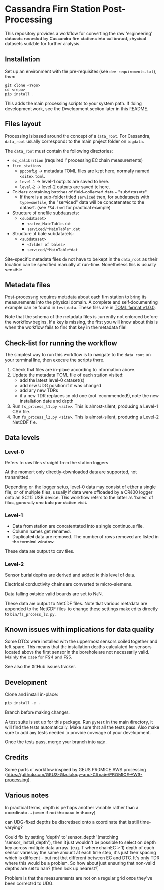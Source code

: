 # Cassandra Firn Station Post-Processing

This repository provides a workflow for converting the raw 'engineering' datasets
recorded by Cassandra firn stations into calibrated, physical datasets suitable
for further analysis.

## Installation

Set up an environment with the pre-requisites (see `dev-requirements.txt`), then:

    git clone <repo>
    cd <repo>
    pip install .

This adds the main processing scripts to your system path. If doing development work,
see the Development section later in this README.


## Files layout

Processing is based around the concept of a `data_root`. For Cassandra, `data_root` usually corresponds to the main project folder on `bigdata`.

The `data_root` must contain the following directories:

- `ec_calibration` (required if processing EC chain measurements)
- `firn_stations`
    + `ppconfig` -> metadata TOML files are kept here, normally named `<site>.toml`.
    + `level-1` -> level-1 outputs are saved to here.
    + `level-2` -> level-2 outputs are saved to here.
- Folders containing batches of field-collected data - "subdatasets".
    + If there is a sub-folder titled `serviced` then, for subdatasets with `type=onefile`, the "serviced" data will be concatenated to the dataset. (see `FS4.toml` for practical example)  
- Structure of onefile subdatasets:
    + `<subdataset>`
        * `<site>_MainTable.dat`
        * `serviced/*MainTable*.dat`
- Structure of bale subdatasets:
    + `<subdataset>`
        * `<folder of bales>`
        * `serviced/*MainTable*dat`

Site-specific metadata files do not have to be kept in the `data_root` as their
location can be specified manually at run-time. Nonetheless this is usually sensible. 


## Metadata files

Post-processing requires metadata about each firn station to bring its
measurements into the physical domain. A complete and self-documenting example can be found in `test_data`. These files are in [TOML format v1.0.0](https://toml.io/en/v1.0.0.).

Note that the schema of the metadata files is currently not enforced before the workflow
begins. If a key is missing, the first you will know about this is when the 
workflow fails to find that key in the metadata file!


## Check-list for running the workflow

The simplest way to run this workflow is to navigate to the `data_root` on your
terminal line, then execute the scripts there.

1. Check that files are in-place according to information above.
2. Update the metadata TOML file of each station visited: 
    - add the latest level-0 dataset(s)
    - add new UDG position if it was changed
    - add any new TDRs
    - if a new TDR replaces an old one (not recommended!), note the new installation date and depth
3. Run `fs_process_l1.py <site>`. This is almost-silent, producing a Level-1 CSV file.
4. Run `fs_process_l2.py <site>`. This is almost-silent, producing a Level-2 NetCDF file.


## Data levels

### Level-0

Refers to raw files straight from the station loggers.

At the moment only directly-downloaded data are supported, not transmitted.

Depending on the logger setup, level-0 data may consist of either a single file, 
or of multiple files, usually if data were offloaded by a CR800 logger onto an
SC115 USB device. This workflow refers to the latter as 'bales' of files, 
generally one bale per station visit.


### Level-1

* Data from station are concatentated into a single continuous file. 
* Column names get renamed.
* Duplicated data are removed. The number of rows removed are listed in the terminal window.

These data are output to csv files.


### Level-2

Sensor burial depths are derived and added to this level of data.

Electrical conductivity chains are converted to micro-siemens.

Data falling outside valid bounds are set to NaN.

These data are output to NetCDF files. Note that various metadata are appended
to the NetCDF files; to change these settings make edits directly to `bin/fs_process_l2.py`.


## Known issues with implications for data quality

Some DTCs were installed with the uppermost sensors coiled together and left spare. This means that the installation depths calculated for sensors located above the first sensor in the borehole are not necessarily valid. Mainly the case for FS4 and FS5.

See also the GitHub issues tracker.


## Development

Clone and install in-place:

    pip install -e .

Branch before making changes.

A test suite is set up for this package. Run `pytest` in the main directory, it
will find the tests automatically. Make sure that all the tests pass. Also make
sure to add any tests needed to provide coverage of your development.

Once the tests pass, merge your branch into `main`.


## Credits

Some parts of workflow inspired by GEUS PROMICE AWS processing (https://github.com/GEUS-Glaciology-and-Climate/PROMICE-AWS-processing).


## Various notes

In practical terms, depth is perhaps another variable rather than a coordinate ...
(even if not the case in theory)

can UDG-fixed depths be discretised onto a coordinate that is still time-varying?

Could fix by setting 'depth' to 'sensor_depth' (matching 'sensor_install_depth'),
then it just wouldn't be possible to select on depth key across multiple
data arrays. (e.g. T where chainEC > 1)
depth of each sensor varies by the same amount at each time step, 
it's just their spacing which is different - but not that different
between EC and DTC. It's only TDR where this would be a problem. So how about
just ensuring that non-valid depths are set to nan? (then look up nearest?)

Problem is that the measurements are not on a regular grid once they've been corrected to UDG.